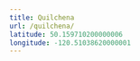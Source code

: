 ```yaml
---
title: Quilchena
url: /quilchena/
latitude: 50.159710200000006
longitude: -120.51038620000001
---
```

